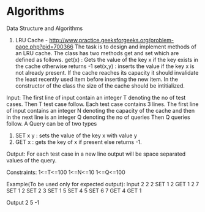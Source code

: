 # Algorithms
Data Structure and Algorithms
1. LRU Cache - http://www.practice.geeksforgeeks.org/problem-page.php?pid=700366
The task is to design and implement methods of an LRU cache. The class has two methods get and set which are defined as follows.
get(x)   : Gets the value of the key x if the key exists in the cache otherwise returns -1
set(x,y) : inserts the value if the key x is not already present. If the cache reaches its capacity it should invalidate the least recently used item before inserting the new item.
In the constructor of the class the size of the cache should be intitialized.
 
Input:
The first line of input contain an integer T denoting the no of test cases. Then T test case follow. Each test case contains 3 lines. The first line of input contains an integer N denoting the capacity of the cache and then in the next line is an integer Q denoting the no of queries Then Q queries follow. A Query can be of two types
1. SET x y : sets the value of the key x with value y
2. GET x : gets the key of x if present else returns -1.

Output:
For each test case in a new line output will be space separated values of the query.

Constraints:
1<=T<=100
1<=N<=10
1<=Q<=100

Example(To be used only for expected output):
Input
2
2
2
SET 1 2 GET 1
2
7
SET 1 2 SET 2 3 SET 1 5 SET 4 5 SET 6 7 GET 4 GET 1

Output
2
5 -1

